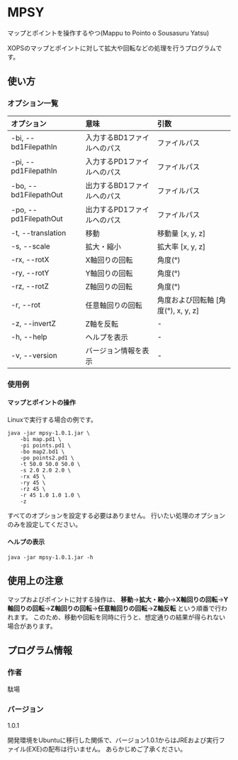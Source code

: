 # MPSY

マップとポイントを操作するやつ(Mappu to Pointo o Sousasuru Yatsu)

XOPSのマップとポイントに対して拡大や回転などの処理を行うプログラムです。

## 使い方

### オプション一覧

| オプション            | 意味                        | 引数                                |
| :-------------------- | :-------------------------- | :---------------------------------- |
| -bi, --bd1FilepathIn  | 入力するBD1ファイルへのパス | ファイルパス                        |
| -pi, --pd1FilepathIn  | 入力するPD1ファイルへのパス | ファイルパス                        |
| -bo, --bd1FilepathOut | 出力するBD1ファイルへのパス | ファイルパス                        |
| -po, --pd1FilepathOut | 出力するPD1ファイルへのパス | ファイルパス                        |
| -t, --translation     | 移動                        | 移動量 [x, y, z]                    |
| -s, --scale           | 拡大・縮小                  | 拡大率 [x, y, z]                    |
| -rx, --rotX           | X軸回りの回転               | 角度(°)                             |
| -ry, --rotY           | Y軸回りの回転               | 角度(°)                             |
| -rz, --rotZ           | Z軸回りの回転               | 角度(°)                             |
| -r, --rot             | 任意軸回りの回転            | 角度および回転軸 [角度(°), x, y, z] |
| -z, --invertZ         | Z軸を反転                   | -                                   |
| -h, --help            | ヘルプを表示                | -                                   |
| -v, --version         | バージョン情報を表示        | -                                   |

### 使用例

#### マップとポイントの操作

Linuxで実行する場合の例です。

```
java -jar mpsy-1.0.1.jar \
	-bi map.pd1 \
	-pi points.pd1 \
	-bo map2.bd1 \
	-po points2.pd1 \
	-t 50.0 50.0 50.0 \
	-s 2.0 2.0 2.0 \
	-rx 45 \
	-ry 45 \
	-rz 45 \
	-r 45 1.0 1.0 1.0 \
	-z
```

すべてのオプションを設定する必要はありません。
行いたい処理のオプションのみを設定してください。

#### ヘルプの表示

```
java -jar mpsy-1.0.1.jar -h
```

## 使用上の注意

マップおよびポイントに対する操作は、
**移動**→**拡大・縮小**→**X軸回りの回転**→**Y軸回りの回転**→**Z軸回りの回転**→**任意軸回りの回転**→**Z軸反転**
という順番で行われます。
このため、移動や回転を同時に行うと、想定通りの結果が得られない場合があります。

## プログラム情報

### 作者

駄場

### バージョン

1.0.1

開発環境をUbuntuに移行した関係で、バージョン1.0.1からはJREおよび実行ファイル(EXE)の配布は行いません。
あらかじめご了承ください。
